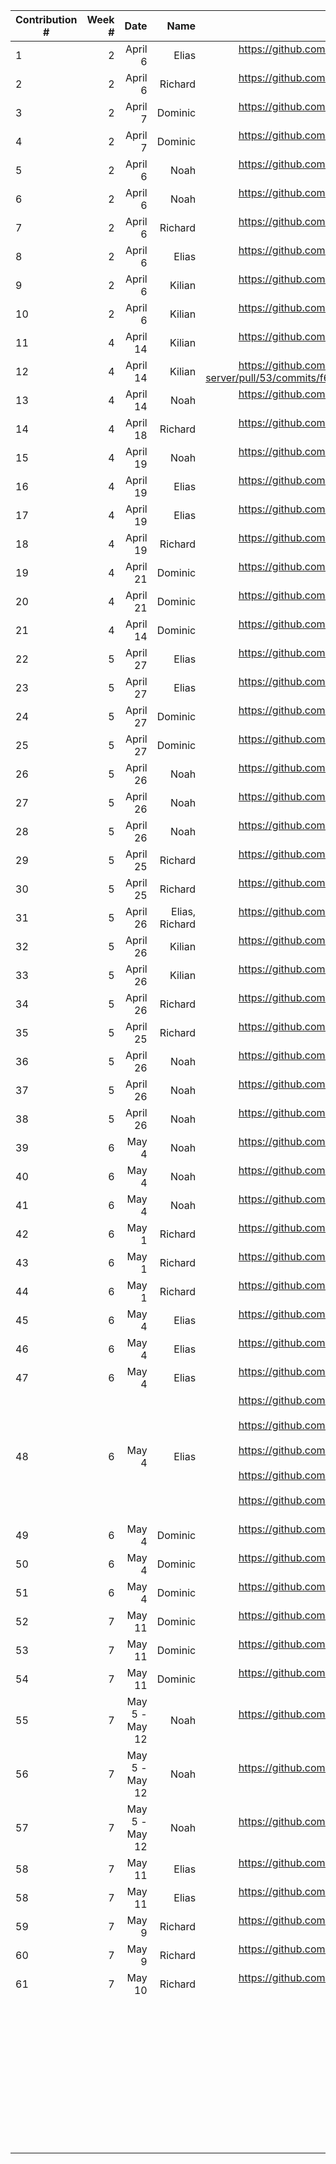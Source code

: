 | Contribution # |  Week # |                          Date |               Name |                                                                                                                                                                                                                                                                                                                                                                                                                                                                                                                                                                                                                                                                                                                                                                      GitHub Issue |
|----------------|--------:|------------------------------:|-------------------:|----------------------------------------------------------------------------------------------------------------------------------------------------------------------------------------------------------------------------------------------------------------------------------------------------------------------------------------------------------------------------------------------------------------------------------------------------------------------------------------------------------------------------------------------------------------------------------------------------------------------------------------------------------------------------------------------------------------------------------------------------------------------------------:|
| 1              |  2    	 |                       April 6 |              Elias |                                                                                                                                                                                                                                                                                                                                                                                                                                                                                                                                                                                                                                                                                                       https://github.com/sopra-fs23-group-27/sopra-fs23-group-27-server/issues/47 |
| 2              |  2    	 |                       April 6 |            Richard |                                                                                                                                                                                                                                                                                                                                                                                                                                                                                                                                                                                                                                                                                                       https://github.com/sopra-fs23-group-27/sopra-fs23-group-27-server/issues/20 |
| 3              |  2    	 |                       April 7 |            Dominic |                                                                                                                                                                                                                                                                                                                                                                                                                                                                                                                                                                                                                                                                                                       https://github.com/sopra-fs23-group-27/sopra-fs23-group-27-client/issues/16 |
| 4              |  2    	 |                       April 7 |            Dominic |                                                                                                                                                                                                                                                                                                                                                                                                                                                                                                                                                                                                                                                                                                       https://github.com/sopra-fs23-group-27/sopra-fs23-group-27-client/issues/14 |
| 5              |  2    	 |                       April 6 |               Noah |                                                                                                                                                                                                                                                                                                                                                                                                                                                                                                                                                                                                                                                                                                       https://github.com/sopra-fs23-group-27/sopra-fs23-group-27-client/issues/33 |
| 6              |  2    	 |                       April 6 |               Noah |                                                                                                                                                                                                                                                                                                                                                                                                                                                                                                                                                                                                                                                                                                        https://github.com/sopra-fs23-group-27/sopra-fs23-group-27-client/issues/7 |
| 7              |  2    	 |                       April 6 |            Richard |                                                                                                                                                                                                                                                                                                                                                                                                                                                                                                                                                                                                                                                                                                       https://github.com/sopra-fs23-group-27/sopra-fs23-group-27-server/issues/21 |
| 8              |  2    	 |                       April 6 |              Elias |                                                                                                                                                                                                                                                                                                                                                                                                                                                                                                                                                                                                                                                                                                       https://github.com/sopra-fs23-group-27/sopra-fs23-group-27-server/issues/41 |
| 9              | 2     	 |                       April 6 |             Kilian |                                                                                                                                                                                                                                                                                                                                                                                                                                                                                                                                                                                                                                                                                                         https://github.com/sopra-fs23-group-27/sopra-fs23-group-27-server/pull/49 |
| 10             | 2     	 |                       April 6 |             Kilian |                                                                                                                                                                                                                                                                                                                                                                                                                                                                                                                                                                                                                                                                                                       https://github.com/sopra-fs23-group-27/sopra-fs23-group-27-server/issues/39 |
| 11             | 4     	 |                      April 14 |             Kilian |                                                                                                                                                                                                                                                                                                                                                                                                                                                                                                                                                                                                                                                                                                         https://github.com/sopra-fs23-group-27/sopra-fs23-group-27-server/pull/53 |
| 12             | 4     	 |                      April 14 |             Kilian |                                                                                                                                                                                                                                                                                                                                                                                                                                                                                                                                                                                                                                                        https://github.com/sopra-fs23-group-27/sopra-fs23-group-27-server/pull/53/commits/f6b90cb79974c3dbefcfec51df9da42a721c3aba |
| 13             |       4 |                      April 14 |               Noah |                                                                                                                                                                                                                                                                                                                                                                                                                                                                                                                                                                                                                                                                                                        https://github.com/sopra-fs23-group-27/sopra-fs23-group-27-client/issues/8 |
| 14             |  4    	 |                      April 18 |            Richard |                                                                                                                                                                                                                                                                                                                                                                                                                                                                                                                                                                                                                                                                                                       https://github.com/sopra-fs23-group-27/sopra-fs23-group-27-server/issues/44 |
| 15             | 4     	 |                      April 19 |               Noah |                                                                                                                                                                                                                                                                                                                                                                                                                                                                                                                                                                                                                                                                                                       https://github.com/sopra-fs23-group-27/sopra-fs23-group-27-client/issues/12 |
| 16             |       4 |                      April 19 |              Elias |                                                                                                                                                                                                                                                                                                                                                                                                                                                                                                                                                                                                                                                                                                       https://github.com/sopra-fs23-group-27/sopra-fs23-group-27-server/issues/57 |
| 17             |       4 |                      April 19 |              Elias |                                                                                                                                                                                                                                                                                                                                                                                                                                                                                                                                                                                                                                                                                                       https://github.com/sopra-fs23-group-27/sopra-fs23-group-27-server/issues/48 |
| 18             |  4    	 |                      April 19 |            Richard |                                                                                                                                                                                                                                                                                                                                                                                                                                                                                                                                                                                                                                                                                                       https://github.com/sopra-fs23-group-27/sopra-fs23-group-27-server/issues/56 |
| 19	            |       4 |                      April 21 |            Dominic |                                                                                                                                                                                                                                                                                                                                                                                                                                                                                                                                                                                                                                                                                                        https://github.com/sopra-fs23-group-27/sopra-fs23-group-27-client/issues/1 |
| 20             | 4     	 |                      April 21 |            Dominic |                                                                                                                                                                                                                                                                                                                                                                                                                                                                                                                                                                                                                                                                                                        https://github.com/sopra-fs23-group-27/sopra-fs23-group-27-client/issues/2 |
| 21             | 4     	 |                      April 14 |            Dominic |                                                                                                                                                                                                                                                                                                                                                                                                                                                                                                                                                                                                                                                                                                       https://github.com/sopra-fs23-group-27/sopra-fs23-group-27-client/issues/15 |
| 22	            |       5 |                      April 27 |              Elias |                                                                                                                                                                                                                                                                                                                                                                                                                                                                                                                                                                                                                                                                                                       https://github.com/sopra-fs23-group-27/sopra-fs23-group-27-server/issues/40 |
| 23	            |       5 |                      April 27 |              Elias |                                                                                                                                                                                                                                                                                                                                                                                                                                                                                                                                                                                                                                                                                                       https://github.com/sopra-fs23-group-27/sopra-fs23-group-27-server/issues/43 |
| 24             |    5  	 |                      April 27 |            Dominic |                                                                                                                                                                                                                                                                                                                                                                                                                                                                                                                                                                                                                                                                                                       https://github.com/sopra-fs23-group-27/sopra-fs23-group-27-client/issues/32 |                                                                                                                                                                                                                                                       |
| 25	            |    5  	 |                      April 27 |            Dominic |                                                                                                                                                                                                                                                                                                                                                                                                                                                                                                                                                                                                                                                                                                       https://github.com/sopra-fs23-group-27/sopra-fs23-group-27-client/issues/26 |                                                                                                                                                                                                                                         |
| 26             |    5  	 |                      April 26 |               Noah |                                                                                                                                                                                                                                                                                                                                                                                                                                                                                                                                                                                                                                                                                                       https://github.com/sopra-fs23-group-27/sopra-fs23-group-27-client/issues/11 |
| 27             |    5  	 |                      April 26 |               Noah |                                                                                                                                                                                                                                                                                                                                                                                                                                                                                                                                                                                                                                                                                                       https://github.com/sopra-fs23-group-27/sopra-fs23-group-27-client/issues/30 |
| 28             |    5  	 |                      April 26 |               Noah |                                                                                                                                                                                                                                                                                                                                                                                                                                                                                                                                                                                                                                                                                                       https://github.com/sopra-fs23-group-27/sopra-fs23-group-27-client/issues/31 |
| 29             |      5	 |                      April 25 |            Richard |                                                                                                                                                                                                                                                                                                                                                                                                                                                                                                                                                                                                                                                                                                       https://github.com/sopra-fs23-group-27/sopra-fs23-group-27-server/issues/60 |
| 30             |      5	 |                      April 25 |            Richard |                                                                                                                                                                                                                                                                                                                                                                                                                                                                                                                                                                                                                                                                                                       https://github.com/sopra-fs23-group-27/sopra-fs23-group-27-server/issues/63 |
| 31             |      5	 |                      April 26 |     Elias, Richard |                                                                                                                                                                                                                                                                                                                                                                                                                                                                                                                                                                                                                                                                                                       https://github.com/sopra-fs23-group-27/sopra-fs23-group-27-server/issues/67 |
| 32             |      5	 |                      April 26 |             Kilian |                                                                                                                                                                                                                                                                                                                                                                                                                                                                                                                                                                                                                                                                                                         https://github.com/sopra-fs23-group-27/sopra-fs23-group-27-server/pull/61 |
| 33             |      5	 |                      April 26 |             Kilian |                                                                                                                                                                                                                                                                                                                                                                                                                                                                                                                                                                                                                                                                                                       https://github.com/sopra-fs23-group-27/sopra-fs23-group-27-server/issues/70 |
| 34             |      5	 |                      April 26 |            Richard |                                                                                                                                                                                                                                                                                                                                                                                                                                                                                                                                                                                                                                                                                                       https://github.com/sopra-fs23-group-27/sopra-fs23-group-27-server/issues/71 |
| 35             |      5	 |                      April 25 |            Richard |                                                                                                                                                                                                                                                                                                                                                                                                                                                                                                                                                                                                                                                                                                       https://github.com/sopra-fs23-group-27/sopra-fs23-group-27-server/issues/73 |                                                                                                                                                                                                                                                                                                                                                	 |
| 36             |      5	 |                      April 26 |               Noah |                                                                                                                                                                                                                                                                                                                                                                                                                                                                                                                                                                                                                                                                                                        https://github.com/sopra-fs23-group-27/sopra-fs23-group-27-client/issues/9 |                                                                                                                                                                                                                                                                                                                                              	 |
| 37             |      5	 |                      April 26 |               Noah |                                                                                                                                                                                                                                                                                                                                                                                                                                                                                                                                                                                                                                                                                                       https://github.com/sopra-fs23-group-27/sopra-fs23-group-27-client/issues/10 |                                                                                                                                                                                                                                                                                                                                                 	
| 38             |      5	 |                      April 26 |               Noah |                                                                                                                                                                                                                                                                                                                                                                                                                                                                                                                                                                                                                                                                                                       https://github.com/sopra-fs23-group-27/sopra-fs23-group-27-client/issues/13 |                                                                                                                                                                                                                                                                                                                                                  	
| 39             |      6	 |                         May 4 |               Noah |                                                                                                                                                                                                                                                                                                                                                                                                                                                                                                                                                                                                                                                                                                       https://github.com/sopra-fs23-group-27/sopra-fs23-group-27-client/issues/20 |                                                                                                                                                                                                                                                                                                                                                   	 
| 40             |      6	 |                         May 4 |               Noah |                                                                                                                                                                                                                                                                                                                                                                                                                                                                                                                                                                                                                                                                                                       https://github.com/sopra-fs23-group-27/sopra-fs23-group-27-client/issues/20 |                                                                                                                                                                                                                                                                                                                                                   	 
| 41             |      6	 |                         May 4 |               Noah |                                                                                                                                                                                                                                                                                                                                                                                                                                                                                                                                                                                                                                                                                                       https://github.com/sopra-fs23-group-27/sopra-fs23-group-27-client/issues/23 |                                                                                                                                                                                                                                                                                                                                                    	 |
| 42             |      6	 |                         May 1 |            Richard |                                                                                                                                                                                                                                                                                                                                                                                                                                                                                                                                                                                                                                                                                                       https://github.com/sopra-fs23-group-27/sopra-fs23-group-27-server/issues/74 |                                                                                                                                                                                                                                                                                                                                                	 |
| 43             |      6	 |                         May 1 |            Richard |                                                                                                                                                                                                                                                                                                                                                                                                                                                                                                                                                                                                                                                                                                       https://github.com/sopra-fs23-group-27/sopra-fs23-group-27-server/issues/92 |                                                                                                                                                                                                                                                                                                                                                	 |
| 44             |      6	 |                         May 1 |            Richard |                                                                                                                                                                                                                                                                                                                                                                                                                                                                                                                                                                                                                                                                                                       https://github.com/sopra-fs23-group-27/sopra-fs23-group-27-server/issues/78 |                                                                                                                                                                                                                                                                                                                                                	 |
| 45            |      6	 |                        May 4	 |             Elias	 |                                                                                                                                                                                                                                                                                                                                                                                                                                                                                                                                                                                                                     https://github.com/sopra-fs23-group-27/sopra-fs23-group-27-server/issues/91                                                                                 	 |
| 46            |      6	 |                        May 4	 |             Elias	 |                                                                                                                                                                                                                                                                                                                                                                                                                                                                                                                                                                                                                                                                                                      https://github.com/sopra-fs23-group-27/sopra-fs23-group-27-server/issues/46	 |
| 47            |      6	 |                        May 4	 |             Elias	 |                                                                                                                                                                                                                                                                                                                                                                                                                                                                                                                                                                                                                                                                                                      https://github.com/sopra-fs23-group-27/sopra-fs23-group-27-server/issues/90	 |
| 48            |      6	 |                        May 4	 |             Elias	 |                                                                                                                                                                                                                                                                                                                                                       https://github.com/sopra-fs23-group-27/sopra-fs23-group-27-server/issues/98 <br/> https://github.com/sopra-fs23-group-27/sopra-fs23-group-27-server/issues/81  <br/>  https://github.com/sopra-fs23-group-27/sopra-fs23-group-27-server/issues/82  <br/>  https://github.com/sopra-fs23-group-27/sopra-fs23-group-27-server/issues/97  <br/>  https://github.com/sopra-fs23-group-27/sopra-fs23-group-27-server/issues/101	 |
| 49            |     6 	 |                      May 4  	 |           Dominic	 |                                                                                                                                                                                                                                                                                                                                                                                                                                                                                                                                                                                                                                                                                                       https://github.com/sopra-fs23-group-27/sopra-fs23-group-27-client/issues/24 |
| 50            |    6  	 |                       May 4 	 |          Dominic 	 |                                                                                                                                                                                                                                                                                                        https://github.com/sopra-fs23-group-27/sopra-fs23-group-27-client/issues/21                                                                                                                                                                                                                                                                                                                                                                                              	 |
| 51            |      6	 |                        May 4	 |          Dominic 	 |                                                                                                                                                                                                                                                                                                               https://github.com/sopra-fs23-group-27/sopra-fs23-group-27-client/issues/57                                                                                                                                                                                                                                                                                                                                                                                       	 |
| 52            |      7	 |                      May 11 	 |         Dominic  	 |                                                                                                                                                                                                                                                                                                  https://github.com/sopra-fs23-group-27/sopra-fs23-group-27-client/issues/27                                                                                                                                                                                                                                                                                                                                                                                                    	 |
| 53            |      7	 |                      May 11 	 |          Dominic 	 |                                                                                                                                                                                                                                                                                                   https://github.com/sopra-fs23-group-27/sopra-fs23-group-27-client/issues/22                                                                                                                                                                                                                                                                                                                                                                                                   	 |
| 54            |      7	 |                       May 11	 |           Dominic	 |                                                                                                                                                                                                                                                                                                     https://github.com/sopra-fs23-group-27/sopra-fs23-group-27-client/issues/4                                                                                                                                                                                                                                                                                                                                                                                                  	 |
| 55            |      7	 |                May 5 - May 12 |               Noah |                                                                                                                                                                                                                                                                                                                                                                                                                                                                                                                                                                                                                                                                                                       https://github.com/sopra-fs23-group-27/sopra-fs23-group-27-client/issues/19 |                                                                                                                                                                                                                                                                                                                                                   	 
| 56            |      7	 |                May 5 - May 12 |               Noah |                                                                                                                                                                                                                                                                                                                                                                                                                                                                                                                                                                                                                                                                                                       https://github.com/sopra-fs23-group-27/sopra-fs23-group-27-client/issues/23 |                                                                                                                                                                                                                                                                                                                                                   	 
| 57            |      7	 |                May 5 - May 12 |               Noah |                                                                                                                                                                                                                                                                                                                                                                                                                                                                                                                                                                                                                                                                                                       https://github.com/sopra-fs23-group-27/sopra-fs23-group-27-client/issues/56 |                                                                                                                                                                                                                                                                                                                                                    	 |
| 58            |    7  	 | May 11                      	 |      Elias       	 |                                                                                                                                                                                                                          https://github.com/sopra-fs23-group-27/sopra-fs23-group-27-server/issues/85                                                                                                                                                                                                                                                                                                                                                                                                                                                                            	 |
| 58            |      7	 |                       May 11	 |             Elias	 |                                                                                                                                                 https://github.com/sopra-fs23-group-27/sopra-fs23-group-27-server/issues/109                                                                                                                                                                                                                                                                                                                                                                                                                                                                                                                                                    	 |
| 59            |     7 	 |                    May 9   	 | Richard          	 |                                                                       https://github.com/sopra-fs23-group-27/sopra-fs23-group-27-server/issues/102                                                                                                                                                                                                                                                                                                                                                                                                                                                                                                                                                                                                                               	 |
| 60            |     7 	 |                    May 9   	 | Richard          	 | https://github.com/sopra-fs23-group-27/sopra-fs23-group-27-server/issues/124                                                                                                                                                                                                                                                                                                                                                                                                                                                                                                                                                                                                                                                                                                     	 |
| 61            |     7 	 |                    May 10   	 | Richard          	 | https://github.com/sopra-fs23-group-27/sopra-fs23-group-27-server/issues/128                                                                                                                                                                                                                                                                                                                                                                                                                                                                                                                                                                                                                                                                                                     	 |
| 	              |       	 |                             	 |                  	 |                                                                                                                                                                                                                                                                                                                                                                                                                                                                                                                                                                                                                                                                                                                                                                                 	 |
| 	              |       	 |                             	 |                  	 |                                                                                                                                                                                                                                                                                                                                                                                                                                                                                                                                                                                                                                                                                                                                                                                 	 |
| 	              |       	 |                             	 |                  	 |                                                                                                                                                                                                                                                                                                                                                                                                                                                                                                                                                                                                                                                                                                                                                                                 	 |
| 	              |       	 |                             	 |                  	 |                                                                                                                                                                                                                                                                                                                                                                                                                                                                                                                                                                                                                                                                                                                                                                                 	 |
| 	              |       	 |                             	 |                  	 |                                                                                                                                                                                                                                                                                                                                                                                                                                                                                                                                                                                                                                                                                                                                                                                 	 |
| 	              |       	 |                             	 |                  	 |                                                                                                                                                                                                                                                                                                                                                                                                                                                                                                                                                                                                                                                                                                                                                                                 	 |
| 	              |       	 |                             	 |                  	 |                                                                                                                                                                                                                                                                                                                                                                                                                                                                                                                                                                                                                                                                                                                                                                                 	 |
| 	              |       	 |                             	 |                  	 |                                                                                                                                                                                                                                                                                                                                                                                                                                                                                                                                                                                                                                                                                                                                                                                 	 |
| 	              |       	 |                             	 |                  	 |                                                                                                                                                                                                                                                                                                                                                                                                                                                                                                                                                                                                                                                                                                                                                                                 	 |
| 	              |       	 |                             	 |                  	 |                                                                                                                                                                                                                                                                                                                                                                                                                                                                                                                                                                                                                                                                                                                                                                                 	 |
| 	              |       	 |                             	 |                  	 |                                                                                                                                                                                                                                                                                                                                                                                                                                                                                                                                                                                                                                                                                                                                                                                 	 |
| 	              |       	 |                             	 |                  	 |                                                                                                                                                                                                                                                                                                                                                                                                                                                                                                                                                                                                                                                                                                                                                                                 	 |
| 	              |       	 |                             	 |                  	 |                                                                                                                                                                                                                                                                                                                                                                                                                                                                                                                                                                                                                                                                                                                                                                                 	 |
| 	              |       	 |                             	 |                  	 |                                                                                                                                                                                                                                                                                                                                                                                                                                                                                                                                                                                                                                                                                                                                                                                 	 |
| 	              |       	 |                             	 |                  	 |                                                                                                                                                                                                                                                                                                                                                                                                                                                                                                                                                                                                                                                                                                                                                                                 	 |
| 	              |       	 |                             	 |                  	 |                                                                                                                                                                                                                                                                                                                                                                                                                                                                                                                                                                                                                                                                                                                                                                                 	 |
| 	              |       	 |                             	 |                  	 |                                                                                                                                                                                                                                                                                                                                                                                                                                                                                                                                                                                                                                                                                                                                                                                 	 |
| 	              |       	 |                             	 |                  	 |                                                                                                                                                                                                                                                                                                                                                                                                                                                                                                                                                                                                                                                                                                                                                                                 	 |
| 	              |       	 |                             	 |                  	 |                                                                                                                                                                                                                                                                                                                                                                                                                                                                                                                                                                                                                                                                                                                                                                                 	 |
| 	              |       	 |                             	 |                  	 |                                                                                                                                                                                                                                                                                                                                                                                                                                                                                                                                                                                                                                                                                                                                                                                 	 |
| 	              |       	 |                             	 |                  	 |                                                                                                                                                                                                                                                                                                                                                                                                                                                                                                                                                                                                                                                                                                                                                                                 	 |
| 	              |       	 |                             	 |                  	 |                                                                                                                                                                                                                                                                                                                                                                                                                                                                                                                                                                                                                                                                                                                                                                                 	 |
| 	              |       	 |                             	 |                  	 |                                                                                                                                                                                                                                                                                                                                                                                                                                                                                                                                                                                                                                                                                                                                                                                 	 |
| 	              |       	 |                             	 |                  	 |                                                                                                                                                                                                                                                                                                                                                                                                                                                                                                                                                                                                                                                                                                                                                                                 	 |
| 	              |       	 |                             	 |                  	 |                                                                                                                                                                                                                                                                                                                                                                                                                                                                                                                                                                                                                                                                                                                                                                                 	 |
| 	              |       	 |                             	 |                  	 |                                                                                                                                                                                                                                                                                                                                                                                                                                                                                                                                                                                                                                                                                                                                                                                 	 |
| 	              |       	 |                             	 |                  	 |                                                                                                                                                                                                                                                                                                                                                                                                                                                                                                                                                                                                                                                                                                                                                                                 	 |
| 	              |       	 |                             	 |                  	 |                                                                                                                                                                                                                                                                                                                                                                                                                                                                                                                                                                                                                                                                                                                                                                                 	 |
| 	              |       	 |                             	 |                  	 |                                                                                                                                                                                                                                                                                                                                                                                                                                                                                                                                                                                                                                                                                                                                                                                 	 |
| 	              |       	 |                             	 |                  	 |                                                                                                                                                                                                                                                                                                                                                                                                                                                                                                                                                                                                                                                                                                                                                                                 	 |
| 	              |       	 |                             	 |                  	 |                                                                                                                                                                                                                                                                                                                                                                                                                                                                                                                                                                                                                                                                                                                                                                                 	 |
| 	              |       	 |                             	 |                  	 |                                                                                                                                                                                                                                                                                                                                                                                                                                                                                                                                                                                                                                                                                                                                                                                 	 |
| 	              |       	 |                             	 |                  	 |                                                                                                                                                                                                                                                                                                                                                                                                                                                                                                                                                                                                                                                                                                                                                                                 	 |
| 	              |       	 |                             	 |                  	 |                                                                                                                                                                                                                                                                                                                                                                                                                                                                                                                                                                                                                                                                                                                                                                                 	 |
| 	              |       	 |                             	 |                  	 |                                                                                                                                                                                                                                                                                                                                                                                                                                                                                                                                                                                                                                                                                                                                                                                 	 |
| 	              |       	 |                             	 |                  	 |                                                                                                                                                                                                                                                                                                                                                                                                                                                                                                                                                                                                                                                                                                                                                                                 	 |
| 	              |       	 |                             	 |                  	 |                                                                                                                                                                                                                                                                                                                                                                                                                                                                                                                                                                                                                                                                                                                                                                                 	 |
| 	              |       	 |                             	 |                  	 |                                                                                                                                                                                                                                                                                                                                                                                                                                                                                                                                                                                                                                                                                                                                                                                 	 |
| 	              |       	 |                             	 |                  	 |                                                                                                                                                                                                                                                                                                                                                                                                                                                                                                                                                                                                                                                                                                                                                                                 	 |
| 	              |       	 |                             	 |                  	 |                                                                                                                                                                                                                                                                                                                                                                                                                                                                                                                                                                                                                                                                                                                                                                                 	 |
| 	              |       	 |                             	 |                  	 |                                                                                                                                                                                                                                                                                                                                                                                                                                                                                                                                                                                                                                                                                                                                                                                 	 |
